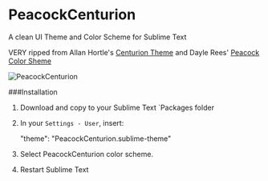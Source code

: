 PeacockCenturion
================

A clean UI Theme and Color Scheme for Sublime Text

VERY ripped from Allan Hortle's [Centurion Theme](https://raw.github.com/allanhortle/Centurion)
and Dayle Rees' [Peacock Color Sheme](https://github.com/daylerees/colour-schemes)


![PeacockCenturion](https://raw.github.com/feiss/PeacockCenturion/master/PeacockCenturion.png)  

###Installation

1. Download and copy to your Sublime Text `Packages folder

2. In your `Settings - User`, insert: 
        
    "theme": "PeacockCenturion.sublime-theme"

3. Select PeacockCenturion color scheme.

4. Restart Sublime Text